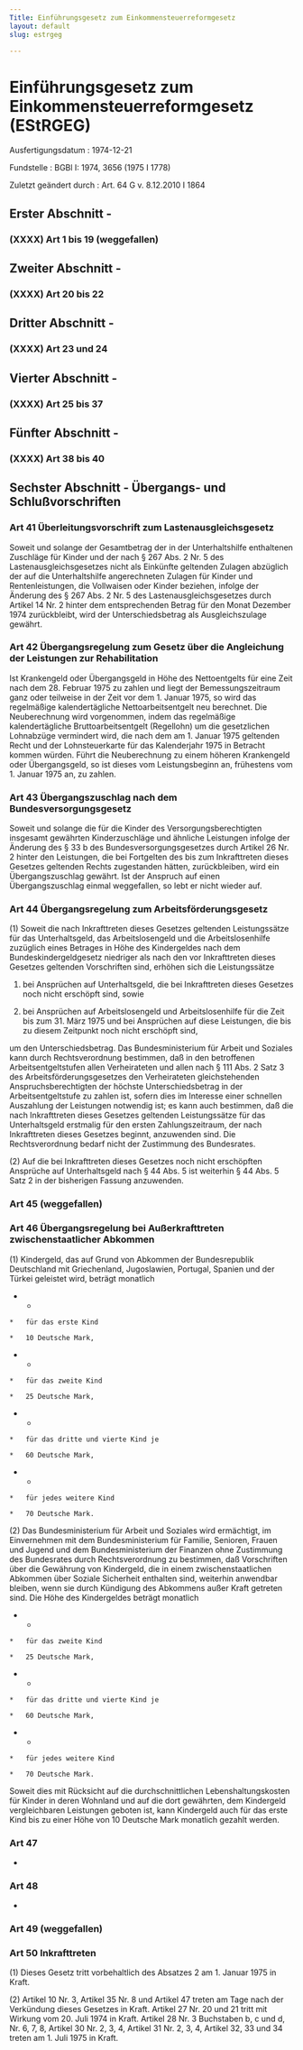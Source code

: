 ```yaml
---
Title: Einführungsgesetz zum Einkommensteuerreformgesetz
layout: default
slug: estrgeg

---
```


# Einführungsgesetz zum Einkommensteuerreformgesetz (EStRGEG)

Ausfertigungsdatum
:   1974-12-21

Fundstelle
:   BGBl I: 1974, 3656 (1975 I 1778)

Zuletzt geändert durch
:   Art. 64 G v. 8.12.2010 I 1864


## Erster Abschnitt - 



### (XXXX) Art 1 bis 19 (weggefallen)


## Zweiter Abschnitt - 



### (XXXX) Art 20 bis 22



## Dritter Abschnitt - 



### (XXXX) Art 23 und 24



## Vierter Abschnitt - 



### (XXXX) Art 25 bis 37



## Fünfter Abschnitt - 



### (XXXX) Art 38 bis 40



## Sechster Abschnitt - Übergangs- und Schlußvorschriften



### Art 41 Überleitungsvorschrift zum Lastenausgleichsgesetz

Soweit und solange der Gesamtbetrag der in der Unterhaltshilfe
enthaltenen Zuschläge für Kinder und der nach § 267 Abs. 2 Nr. 5 des
Lastenausgleichsgesetzes nicht als Einkünfte geltenden Zulagen
abzüglich der auf die Unterhaltshilfe angerechneten Zulagen für Kinder
und Rentenleistungen, die Vollwaisen oder Kinder beziehen, infolge der
Änderung des § 267 Abs. 2 Nr. 5 des Lastenausgleichsgesetzes durch
Artikel 14 Nr. 2 hinter dem entsprechenden Betrag für den Monat
Dezember 1974 zurückbleibt, wird der Unterschiedsbetrag als
Ausgleichszulage gewährt.


### Art 42 Übergangsregelung zum Gesetz über die Angleichung der Leistungen zur Rehabilitation

Ist Krankengeld oder Übergangsgeld in Höhe des Nettoentgelts für eine
Zeit nach dem 28. Februar 1975 zu zahlen und liegt der
Bemessungszeitraum ganz oder teilweise in der Zeit vor dem 1. Januar
1975, so wird das regelmäßige kalendertägliche Nettoarbeitsentgelt neu
berechnet. Die Neuberechnung wird vorgenommen, indem das regelmäßige
kalendertägliche Bruttoarbeitsentgelt (Regellohn) um die gesetzlichen
Lohnabzüge vermindert wird, die nach dem am 1. Januar 1975 geltenden
Recht und der Lohnsteuerkarte für das Kalenderjahr 1975 in Betracht
kommen würden. Führt die Neuberechnung zu einem höheren Krankengeld
oder Übergangsgeld, so ist dieses vom Leistungsbeginn an, frühestens
vom 1. Januar 1975 an, zu zahlen.


### Art 43 Übergangszuschlag nach dem Bundesversorgungsgesetz

Soweit und solange die für die Kinder des Versorgungsberechtigten
insgesamt gewährten Kinderzuschläge und ähnliche Leistungen infolge
der Änderung des § 33 b des Bundesversorgungsgesetzes durch Artikel 26
Nr. 2 hinter den Leistungen, die bei Fortgelten des bis zum
Inkrafttreten dieses Gesetzes geltenden Rechts zugestanden hätten,
zurückbleiben, wird ein Übergangszuschlag gewährt. Ist der Anspruch
auf einen Übergangszuschlag einmal weggefallen, so lebt er nicht
wieder auf.


### Art 44 Übergangsregelung zum Arbeitsförderungsgesetz

(1) Soweit die nach Inkrafttreten dieses Gesetzes geltenden
Leistungssätze für das Unterhaltsgeld, das Arbeitslosengeld und die
Arbeitslosenhilfe zuzüglich eines Betrages in Höhe des Kindergeldes
nach dem Bundeskindergeldgesetz niedriger als nach den vor
Inkrafttreten dieses Gesetzes geltenden Vorschriften sind, erhöhen
sich die Leistungssätze

1.  bei Ansprüchen auf Unterhaltsgeld, die bei Inkrafttreten dieses
    Gesetzes noch nicht erschöpft sind, sowie


2.  bei Ansprüchen auf Arbeitslosengeld und Arbeitslosenhilfe für die Zeit
    bis zum 31. März 1975 und bei Ansprüchen auf diese Leistungen, die bis
    zu diesem Zeitpunkt noch nicht erschöpft sind,



um den Unterschiedsbetrag. Das Bundesministerium für Arbeit und
Soziales kann durch Rechtsverordnung bestimmen, daß in den betroffenen
Arbeitsentgeltstufen allen Verheirateten und allen nach § 111 Abs. 2
Satz 3 des Arbeitsförderungsgesetzes den Verheirateten gleichstehenden
Anspruchsberechtigten der höchste Unterschiedsbetrag in der
Arbeitsentgeltstufe zu zahlen ist, sofern dies im Interesse einer
schnellen Auszahlung der Leistungen notwendig ist; es kann auch
bestimmen, daß die nach Inkrafttreten dieses Gesetzes geltenden
Leistungssätze für das Unterhaltsgeld erstmalig für den ersten
Zahlungszeitraum, der nach Inkrafttreten dieses Gesetzes beginnt,
anzuwenden sind. Die Rechtsverordnung bedarf nicht der Zustimmung des
Bundesrates.

(2) Auf die bei Inkrafttreten dieses Gesetzes noch nicht erschöpften
Ansprüche auf Unterhaltsgeld nach § 44 Abs. 5 ist weiterhin § 44 Abs.
5 Satz 2 in der bisherigen Fassung anzuwenden.


### Art 45 (weggefallen)



### Art 46 Übergangsregelung bei Außerkrafttreten zwischenstaatlicher Abkommen

(1) Kindergeld, das auf Grund von Abkommen der Bundesrepublik
Deutschland mit Griechenland, Jugoslawien, Portugal, Spanien und der
Türkei geleistet wird, beträgt monatlich

*    *
    *   für das erste Kind

    *   10 Deutsche Mark,


*    *
    *   für das zweite Kind

    *   25 Deutsche Mark,


*    *
    *   für das dritte und vierte Kind je

    *   60 Deutsche Mark,


*    *
    *   für jedes weitere Kind

    *   70 Deutsche Mark.




(2) Das Bundesministerium für Arbeit und Soziales wird ermächtigt, im
Einvernehmen mit dem Bundesministerium für Familie, Senioren, Frauen
und Jugend und dem Bundesministerium der Finanzen ohne Zustimmung des
Bundesrates durch Rechtsverordnung zu bestimmen, daß Vorschriften über
die Gewährung von Kindergeld, die in einem zwischenstaatlichen
Abkommen über Soziale Sicherheit enthalten sind, weiterhin anwendbar
bleiben, wenn sie durch Kündigung des Abkommens außer Kraft getreten
sind.
Die Höhe des Kindergeldes beträgt monatlich

*    *
    *   für das zweite Kind

    *   25 Deutsche Mark,


*    *
    *   für das dritte und vierte Kind je

    *   60 Deutsche Mark,


*    *
    *   für jedes weitere Kind

    *   70 Deutsche Mark.



Soweit dies mit Rücksicht auf die durchschnittlichen
Lebenshaltungskosten für Kinder in deren Wohnland und auf die dort
gewährten, dem Kindergeld vergleichbaren Leistungen geboten ist, kann
Kindergeld auch für das erste Kind bis zu einer Höhe von 10 Deutsche
Mark monatlich gezahlt werden.


### Art 47

-


### Art 48

-


### Art 49 (weggefallen)



### Art 50 Inkrafttreten

(1) Dieses Gesetz tritt vorbehaltlich des Absatzes 2 am 1. Januar 1975
in Kraft.

(2) Artikel 10 Nr. 3, Artikel 35 Nr. 8 und Artikel 47 treten am Tage
nach der Verkündung dieses Gesetzes in Kraft. Artikel 27 Nr. 20 und 21
tritt mit Wirkung vom 20. Juli 1974 in Kraft. Artikel 28 Nr. 3
Buchstaben b, c und d, Nr. 6, 7, 8, Artikel 30 Nr. 2, 3, 4, Artikel 31
Nr. 2, 3, 4, Artikel 32, 33 und 34 treten am 1. Juli 1975 in Kraft.

